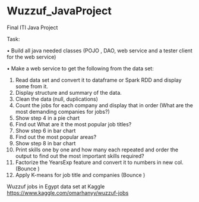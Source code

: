 # Wuzzuf_JavaProject
Final ITI Java Project

Task: 

• Build all java needed classes (POJO , DAO, web service and a tester client for the web service)

• Make a web service to get the following from the data set:

1. Read data set and convert it to dataframe or Spark RDD and display some from it.
2. Display structure and summary of the data.
3. Clean the data (null, duplications)
4. Count the jobs for each company and display that in order (What are the most demanding companies for jobs?)
5. Show step 4 in a pie chart 
6. Find out What are it the most popular job titles? 
7. Show step 6 in bar chart 
8. Find out the most popular areas?
9. Show step 8 in bar chart 
10. Print skills one by one and how many each repeated and order the output to find out the most important skills required?
11. Factorize the YearsExp feature and convert it to numbers in new col. (Bounce )
12. Apply K-means for job title and companies (Bounce )

Wuzzuf jobs in Egypt data set at Kaggle
https://www.kaggle.com/omarhanyy/wuzzuf-jobs
